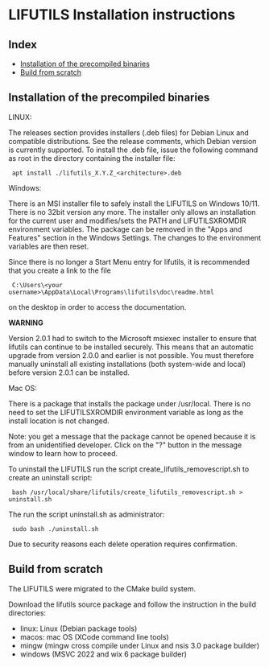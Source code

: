 LIFUTILS Installation instructions
==================================

Index
-----

* [Installation of the precompiled binaries](#installation-of-the-precompiled-binaries)
* [Build from scratch](#build-from-scratch)


Installation of the precompiled binaries
----------------------------------------

LINUX:

The releases section provides installers (.deb files) for Debian Linux and compatible distributions. See 
the release comments, which Debian version is currently supported. To install the .deb file, issue the following command as root in the directory containing the installer file:

     apt install ./lifutils_X.Y.Z_<architecture>.deb 

Windows:

There is an MSI installer file to safely install the LIFUTILS on Windows 10/11. There is no 32bit version any more. The installer only allows an installation for the current user and modifies/sets the PATH and LIFUTILSXROMDIR environment variables. The package can be removed in the "Apps and Features" section in the Windows Settings. The changes to the environment variables are then reset.

Since there is no longer a Start Menu entry for lifutils, it is recommended that you create a link to the file


     C:\Users\<your username>\AppData\Local\Programs\lifutils\doc\readme.html

on the desktop in order to access the documentation.

**WARNING**

Version 2.0.1 had to switch to the Microsoft msiexec installer to ensure that lifutils can continue to be installed securely. This means that an automatic upgrade from version 2.0.0 and earlier is not possible. You must therefore manually uninstall all existing installations (both system-wide and local) before version 2.0.1 can be installed.



Mac OS:

There is a package that installs the package under /usr/local. There is no
need to set the LIFUTILSXROMDIR environment variable as long as the
install location is not changed.

Note: you get a message that the package cannot be opened because it is from
an unidentified developer. Click on the "?" button in the message window to
learn how to proceed.

To uninstall the LIFUTILS run the script create_lifutils_removescript.sh to 
create an uninstall script:

     bash /usr/local/share/lifutils/create_lifutils_removescript.sh > uninstall.sh

The run the script uninstall.sh as administrator:

     sudo bash ./uninstall.sh

Due to security reasons each delete operation requires confirmation.



Build from scratch
------------------

The LIFUTILS were migrated to the CMake build system. 

Download the lifutils source package and follow the instruction in the
build directories:

* linux: Linux (Debian package tools)
* macos: mac OS (XCode command line tools)
* mingw (mingw cross compile under Linux and nsis 3.0 package builder)
* windows (MSVC 2022 and wix 6 package builder)
